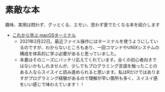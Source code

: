 # 素敵な本

趣味、実用は問わず、グッとくる、エモい、思わず愛でたくなる本を紹介します

- [これから学ぶ macOSターミナル](https://book.impress.co.jp/books/1116101020)
	- 2021年2月22日。最近ファイル操作にはターミナルを使うようにしているのですが、わからないところもあり、一回コマンドやUNIXシステムの構成を体系的に学ぶ必要があると思っていました。
	- 本書はそのニーズにバッチリ応えてくれています。全くの初心者向きではないかもしれませんが、少しでもプログラミング言語を触ったことのある人ならスイスイと読み進められると思います。私はRだけではありますがプログラミング経験があるので理解が早い箇所も多く、スイスイ感をいい感じで味わえています！！
